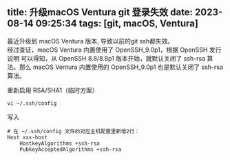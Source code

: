 title: 升级macOS Ventura git 登录失效
date: 2023-08-14 09:25:34
tags: [git, macOS, Ventura]
---
最近升级到 macOS Ventura 版本, 导致以前的git ssh都失效。    
经过查证，macOS Ventura 内置使用了 OpenSSH_9.0p1，根据 OpenSSH 发行说明 可以得知，从 OpenSSH 8.8/8.8p1 版本开始，就默认关闭了 ssh-rsa 算法。那么 macOS Ventura 内置使用的 OpenSSH_9.0p1 也是默认关闭了 ssh-rsa 算法。

重新启用 RSA/SHA1（临时方案）

```shell
vi ~/.ssh/config
```

写入
``` shell
# 在 ~/.ssh/config 文件的对应主机配置里新增2行：
Host xxx-host
	HostkeyAlgorithms +ssh-rsa
	PubkeyAcceptedAlgorithms +ssh-rsa
```